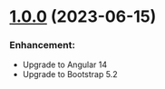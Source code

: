 # [1.0.0](https://www.npmjs.com/package/@zerot13/ngx-treeview) (2023-06-15)

### Enhancement:

- Upgrade to Angular 14
- Upgrade to Bootstrap 5.2